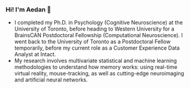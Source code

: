 ### Hi! I'm Aedan 👋
- I completed my Ph.D. in Psychology (Cognitive Neuroscience) at the University of Toronto, before heading to Western University for a BrainsCAN Postdoctoral Fellowship (Computational Neuroscience). I went back to the University of Toronto as a Postdoctoral Fellow temporarily, before my current role as a Customer Experience Data Analyst at Intact.
- My research involves multivariate statistical and machine learning methodologies to understand how memory works: using real-time virtual reality, mouse-tracking, as well as cutting-edge neuroimaging and artificial neural networks.

